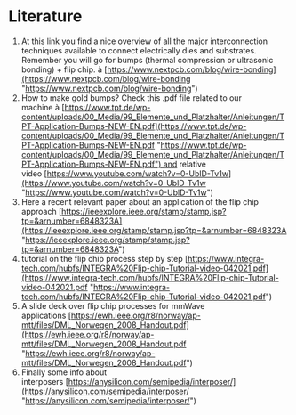 # Literature
1. At this link you find a nice overview of all the major interconnection techniques available to connect electrically dies and substrates. Remember you will go for bumps (thermal compression or ultrasonic bonding) + flip chip. à [https://www.nextpcb.com/blog/wire-bonding](https://www.nextpcb.com/blog/wire-bonding "https://www.nextpcb.com/blog/wire-bonding")
2. How to make gold bumps? Check this .pdf file related to our machine à [https://www.tpt.de/wp-content/uploads/00_Media/99_Elemente_und_Platzhalter/Anleitungen/TPT-Application-Bumps-NEW-EN.pdf](https://www.tpt.de/wp-content/uploads/00_Media/99_Elemente_und_Platzhalter/Anleitungen/TPT-Application-Bumps-NEW-EN.pdf "https://www.tpt.de/wp-content/uploads/00_Media/99_Elemente_und_Platzhalter/Anleitungen/TPT-Application-Bumps-NEW-EN.pdf") and relative video [https://www.youtube.com/watch?v=0-UblD-Tv1w](https://www.youtube.com/watch?v=0-UblD-Tv1w "https://www.youtube.com/watch?v=0-UblD-Tv1w")
3. Here a recent relevant paper about an application of the flip chip approach [https://ieeexplore.ieee.org/stamp/stamp.jsp?tp=&arnumber=6848323A](https://ieeexplore.ieee.org/stamp/stamp.jsp?tp=&arnumber=6848323A "https://ieeexplore.ieee.org/stamp/stamp.jsp?tp=&arnumber=6848323A")
4. tutorial on the flip chip process step by step [https://www.integra-tech.com/hubfs/INTEGRA%20Flip-chip-Tutorial-video-042021.pdf](https://www.integra-tech.com/hubfs/INTEGRA%20Flip-chip-Tutorial-video-042021.pdf "https://www.integra-tech.com/hubfs/INTEGRA%20Flip-chip-Tutorial-video-042021.pdf")
5. A slide deck over flip chip processes for mmWave applications [https://ewh.ieee.org/r8/norway/ap-mtt/files/DML_Norwegen_2008_Handout.pdf](https://ewh.ieee.org/r8/norway/ap-mtt/files/DML_Norwegen_2008_Handout.pdf "https://ewh.ieee.org/r8/norway/ap-mtt/files/DML_Norwegen_2008_Handout.pdf")
6. Finally some info about interposers [https://anysilicon.com/semipedia/interposer/](https://anysilicon.com/semipedia/interposer/ "https://anysilicon.com/semipedia/interposer/")
